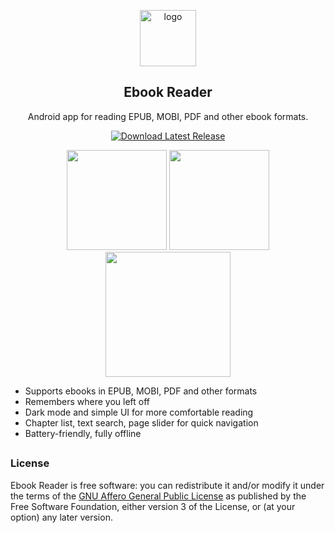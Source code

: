 <p align="center">
  <img src="https://github.com/user-attachments/assets/8f61a3fa-1dd8-449a-a534-fc3bae981f47" width="90px" alt="logo">
</p>

<h2 align="center">Ebook Reader</h2>

<p align="center">
Android app for reading EPUB, MOBI, PDF and other ebook formats.
</p>

<p align="center">
  <a href="https://github.com/BLCK-B/EbookReader/releases/latest">
    <img src="https://img.shields.io/github/v/release/BLCK-B/EbookReader?label=Download%20Latest%20Release" alt="Download Latest Release">
  </a>
</p>

<p align="center">
<img src="https://github.com/user-attachments/assets/1dde3f7b-63eb-4e6a-bc24-2ce25959d72f" width="160px"/>  

<img src="https://github.com/user-attachments/assets/10489b33-6ccc-43d0-a22d-40016db6bf7d" width="160px"/>  

<img src="https://github.com/user-attachments/assets/ad531c0f-4001-4b9c-9103-affc4257f4c4" width="200px"/>
</p>

- Supports ebooks in EPUB, MOBI, PDF and other formats
- Remembers where you left off
- Dark mode and simple UI for more comfortable reading 
- Chapter list, text search, page slider for quick navigation
- Battery-friendly, fully offline

##

### License

Ebook Reader is free software: you can redistribute it and/or modify it under the terms of the [GNU Affero General Public License](https://www.gnu.org/licenses/agpl-3.0.txt) as published by the Free Software Foundation, either version 3 of the License, or (at your option) any later version.
